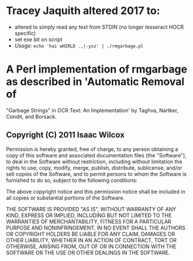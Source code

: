 # Tracey Jaquith altered 2017 to:
- altered to simply read any text from STDIN (no longer tesseract HOCR specific)
- set exe bit on script
- *Usage*:  `echo 'hai wHIRLD .,|-yxz' | ./rmgarbage.pl`


# A Perl implementation of rmgarbage as described in 'Automatic Removal of
"Garbage Strings" in OCR Text: An Implementation' by Taghva, Nartker, Condit,
and Borsack.

## Copyright (C) 2011 Isaac Wilcox

Permission is hereby granted, free of charge, to any person obtaining a copy of
this software and associated documentation files (the "Software"), to deal in
the Software without restriction, including without limitation the rights to
use, copy, modify, merge, publish, distribute, sublicense, and/or sell copies
of the Software, and to permit persons to whom the Software is furnished to do
so, subject to the following conditions:

The above copyright notice and this permission notice shall be included in all
copies or substantial portions of the Software.

THE SOFTWARE IS PROVIDED "AS IS", WITHOUT WARRANTY OF ANY KIND, EXPRESS OR
IMPLIED, INCLUDING BUT NOT LIMITED TO THE WARRANTIES OF MERCHANTABILITY,
FITNESS FOR A PARTICULAR PURPOSE AND NONINFRINGEMENT. IN NO EVENT SHALL THE
AUTHORS OR COPYRIGHT HOLDERS BE LIABLE FOR ANY CLAIM, DAMAGES OR OTHER
LIABILITY, WHETHER IN AN ACTION OF CONTRACT, TORT OR OTHERWISE, ARISING FROM,
OUT OF OR IN CONNECTION WITH THE SOFTWARE OR THE USE OR OTHER DEALINGS IN THE
SOFTWARE.
